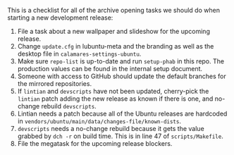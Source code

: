 This is a checklist for all of the archive opening tasks we should do when starting a new development release:

 1. File a task about a new wallpaper and slideshow for the upcoming release.
 1. Change `update.cfg` in lubuntu-meta and the branding as well as the desktop file in `calamares-settings-ubuntu`.
 1. Make sure `repo-list` is up-to-date and run `setup-phab` in this repo. The production values can be found in the internal setup document.
 1. Someone with access to GitHub should update the default branches for the mirrored repositories.
 1. If `lintian` and `devscripts` have not been updated, cherry-pick the `lintian` patch adding the new release as known if there is one, and no-change rebuild `devscripts`.
   1. Lintian needs a patch because all of the Ubuntu releases are hardcoded in `vendors/ubuntu/main/data/changes-file/known-dists`.
   1. `devscripts` needs a no-change rebuild because it gets the value grabbed by `dch -r` on build time. This is in line 47 of `scripts/Makefile`.
 1. File the megatask for the upcoming release blockers.
